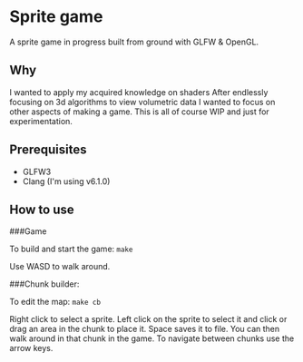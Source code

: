 Sprite game
===========

A sprite game in progress built from ground with GLFW & OpenGL.

Why
---

I wanted to apply my acquired knowledge on shaders
After endlessly focusing on 3d algorithms to view volumetric data I wanted to focus on other aspects of making a game.
This is all of course WIP and just for experimentation.


Prerequisites
-------------

* GLFW3
* Clang (I'm using v6.1.0)

How to use
----------

###Game

To build and start the game: 
`make`

Use WASD to walk around. 

###Chunk builder:

To edit the map:
`make cb`

Right click  to select a sprite. Left click on the sprite to select it and click or drag an area in the chunk to place it.
Space saves it to file. You can then walk around in that chunk in the game.
To navigate between chunks use the arrow keys.
